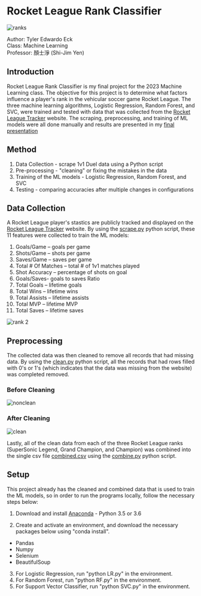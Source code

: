 # Rocket League Rank Classifier
![ranks](https://github.com/Tylereck81/Rocket-League-Rank-Classifier/assets/68008817/190c16d9-9e2f-43f9-90c4-1fcef820d201)

Author: Tyler Edwardo Eck  
Class: Machine Learning    
Professor: 顏士淨 (Shi-Jim Yen)   

## Introduction 
Rocket League Rank Classifier is my final project for the 2023 Machine Learning class. The objective for this project is to determine what factors influence a player's rank in the vehicular soccer game Rocket League. The three machine learning algorithms, Logistic Regression, Random Forest, and SVC, were trained and tested with data that was collected from the [Rocket League Tracker](https://rocketleague.tracker.network/) website. The scraping, preprocessing, and training of ML models were all done manually and results are presented in my [final presentation](https://github.com/Tylereck81/Rocket-League-Rank-Classifier/blob/master/410821337_Rocket%20League%20Rank%20Classifier.pptx)

## Method
1. Data Collection - scrape 1v1 Duel data using a Python script
2. Pre-processing - "cleaning" or fixing the mistakes in the data
3. Training of the ML models - Logistic Regression, Random Forest, and SVC
4. Testing - comparing accuracies after multiple changes in configurations
     
## Data Collection 
A Rocket League player's stastics are publicly tracked and displayed on the [Rocket League Tracker](https://rocketleague.tracker.network/) website. By using the [scrape.py](https://github.com/Tylereck81/Rocket-League-Rank-Classifier/blob/master/Scraped%20Data/scrape.py) python script, these 11 features were collected to train the ML models:

1. Goals/Game – goals per game
2. Shots/Game – shots per game
3. Saves/Game – saves per game
4. Total # Of Matches – total # of 1v1 matches played
5. Shot Accuracy – percentage of shots on goal
6. Goals/Saves- goals to saves Ratio 
7. Total Goals – lifetime goals 
8. Total Wins – lifetime wins 
9. Total Assists – lifetime assists 
10. Total MVP – lifetime MVP
11. Total Saves – lifetime saves 

![rank 2](https://github.com/Tylereck81/Rocket-League-Rank-Classifier/assets/68008817/d67c3de3-04c9-4b93-b236-244471cac638)

## Preprocessing 
The collected data was then cleaned to remove all records that had missing data. By using the [clean.py](https://github.com/Tylereck81/Rocket-League-Rank-Classifier/blob/master/Clean%20Data/clean.py) python script, all the records that had rows filled with 0's or 1's (which indicates that the data was missing from the website) was completed removed. 

### Before Cleaning
![nonclean](https://github.com/Tylereck81/Rocket-League-Rank-Classifier/assets/68008817/c2347cd4-3593-408f-b72f-f1fe861f16f0)

### After Cleaning 
![clean](https://github.com/Tylereck81/Rocket-League-Rank-Classifier/assets/68008817/143e513f-94cd-4d29-97ae-bc2bffeff3d4)
    
Lastly, all of the clean data from each of the three Rocket League ranks (SuperSonic Legend, Grand Champion, and Champion) was combined into the single csv file [combined.csv](https://github.com/Tylereck81/Rocket-League-Rank-Classifier/blob/master/Combined%20Data/combined.csv) using the [combine.py](https://github.com/Tylereck81/Rocket-League-Rank-Classifier/blob/master/Combined%20Data/combine.py) python script. 

## Setup 
This project already has the cleaned and combined data that is used to train the ML models, so in order to run the programs locally, follow the necessary steps below:    

1.  Download and install [Anaconda](https://docs.anaconda.com/anaconda/install/index.html) - Python 3.5 or 3.6
     
2.   Create and activate an environment, and download the necessary packages below using "conda install".
      
   * Pandas
   * Numpy
   * Selenium
   * BeautifulSoup

3. For Logistic Regression, run "python LR.py" in the environment.
4. For Random Forest, run "python RF.py" in the environment.
5. For Support Vector Classifier, run "python SVC.py" in the environment.



